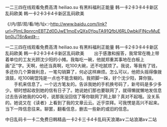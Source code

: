 一二三四在线观看免费高清
heiliao.su 有黑料福利正能量
韩一卡2卡3卡4卡新区乱码欧美
韩一卡2卡3卡4卡新区乱码欧美


《/内/部/观/看/地/址👉http://www.baidu.com/link?url=PImL9pnrcnEBTZd0DJwE1moEyQXs0YpuTA91QfbU6RL0wbkiFlNcvMuEbn0iJT6n&wd》--

一二三四在线观看免费高清
heiliao.su 有黑料福利正能量
韩一卡2卡3卡4卡新区乱码欧美
韩一卡2卡3卡4卡新区乱码欧美
	　　出于感激和报答，我常常在晚上带着单位的工友光顾沈少阳的小摊。我每吃一碗，他就郑重其事地在白板上画“正”字。天啊，他还当真啊，吃100大碗，还不吃腻烦了。我说，等我有了钱，多还你几个算做利息，一笔勾销算了，何必这样麻烦。怎么可以，他把头摇得像拨浪鼓，吃100碗馄饨是一点也不能含糊的。我把脚一跺，好个沈少阳，算你狠。
　　手机来信息了。一个远方笔友的。告诉我她的手机换号码了，新号码是多少多少。顿时想起收到她的信有日子了。她说她们那也要联网了，就得懒就懒地发信息过去告诉她我的QQ号，说那我没回信了等你联网了网上聊？真对不起哦。没关系的。她说又在《读者》上看到了我的文章云云。近乎崇拜。可我愣是高兴不起来。当下一阵信息往来。聊罢，翻看信息，删去一些新的或旧的信息。





中日乱码卡一卡二免费日韩精品一卡2卡三卡4卡乱码天浪潮a∨二站浪潮a∨二站
